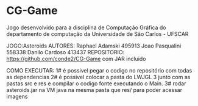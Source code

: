 # CG-Game
Jogo desenvolvido para a disciplina de Computação Gráfica do departamento de computação da Universidade de São Carlos - UFSCAR

JOGO:Asteroids
AUTORES: 
		Raphael Adamski 495913
		Joao Pasqualini	558338
		Danilo Cardoso	413437
REPOSITORIO: https://github.com/conde2/CG-Game com JAR incluido

COMO EXECUTAR: 
1# é possivel pegar o codigo no repositório com todas as dependencias
2# é possivel colocar a pasta do LWJGL 3 junto com as pastas src e res e compilar o codigo fonte executando o Main.
3# rodar asteroids.jar na VM java na mesma pasta que res/ para poder acessar imagens


